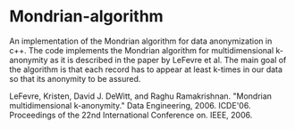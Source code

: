 # Mondrian-algorithm
An implementation of the Mondrian algorithm for data anonymization in c++.
The code implements the Mondrian algorithm for multidimensional k-anonymity as it is described in the paper by LeFevre et al.
The main goal of the algorithm is  that each record has to appear at least k-times in our
data so that its anonymity to be assured.

LeFevre, Kristen, David J. DeWitt, and Raghu Ramakrishnan. "Mondrian multidimensional k-anonymity." Data Engineering, 2006. ICDE'06. Proceedings of the 22nd International Conference on. IEEE, 2006.
